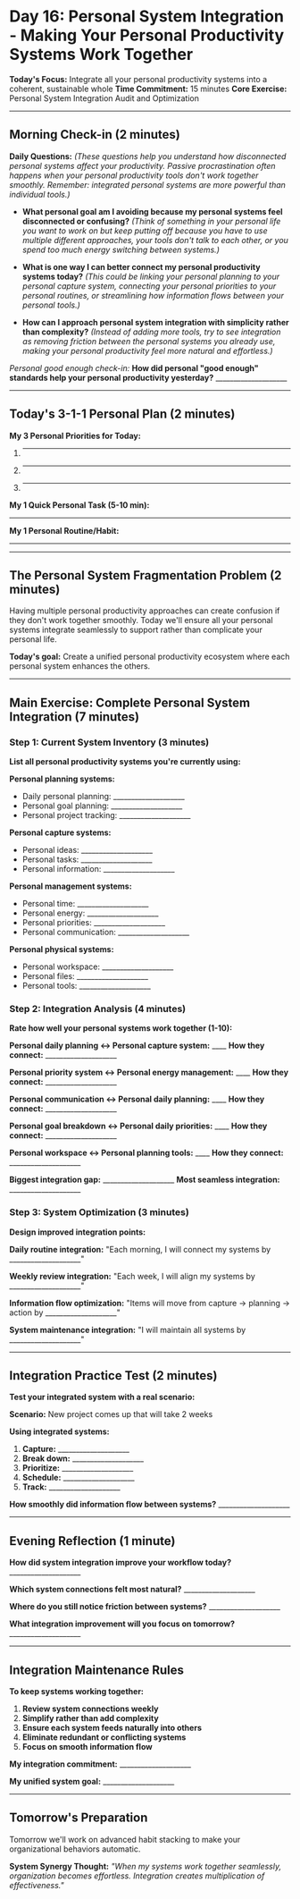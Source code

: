 # Day 16: Personal System Integration - Making Your Personal Productivity Systems Work Together

**Today's Focus:** Integrate all your personal productivity systems into a coherent, sustainable whole
**Time Commitment:** 15 minutes
**Core Exercise:** Personal System Integration Audit and Optimization

---

## Morning Check-in (2 minutes)

**Daily Questions:** *(These questions help you understand how disconnected personal systems affect your productivity. Passive procrastination often happens when your personal productivity tools don't work together smoothly. Remember: integrated personal systems are more powerful than individual tools.)*

- **What personal goal am I avoiding because my personal systems feel disconnected or confusing?**
  *(Think of something in your personal life you want to work on but keep putting off because you have to use multiple different approaches, your tools don't talk to each other, or you spend too much energy switching between systems.)*

- **What is one way I can better connect my personal productivity systems today?**
  *(This could be linking your personal planning to your personal capture system, connecting your personal priorities to your personal routines, or streamlining how information flows between your personal tools.)*

- **How can I approach personal system integration with simplicity rather than complexity?**
  *(Instead of adding more tools, try to see integration as removing friction between the personal systems you already use, making your personal productivity feel more natural and effortless.)*

*Personal good enough check-in:*
**How did personal "good enough" standards help your personal productivity yesterday?** ____________________

---

## Today's 3-1-1 Personal Plan (2 minutes)

**My 3 Personal Priorities for Today:**
1. ____________________
2. ____________________
3. ____________________

**My 1 Quick Personal Task (5-10 min):**
____________________

**My 1 Personal Routine/Habit:**
____________________

---

## The Personal System Fragmentation Problem (2 minutes)

Having multiple personal productivity approaches can create confusion if they don't work together smoothly. Today we'll ensure all your personal systems integrate seamlessly to support rather than complicate your personal life.

**Today's goal:** Create a unified personal productivity ecosystem where each personal system enhances the others.

---

## Main Exercise: Complete Personal System Integration (7 minutes)

### Step 1: Current System Inventory (3 minutes)

**List all personal productivity systems you're currently using:**

**Personal planning systems:**
- Daily personal planning: ____________________
- Personal goal planning: ____________________
- Personal project tracking: ____________________

**Personal capture systems:**
- Personal ideas: ____________________
- Personal tasks: ____________________
- Personal information: ____________________

**Personal management systems:**
- Personal time: ____________________
- Personal energy: ____________________
- Personal priorities: ____________________
- Personal communication: ____________________

**Personal physical systems:**
- Personal workspace: ____________________
- Personal files: ____________________
- Personal tools: ____________________

### Step 2: Integration Analysis (4 minutes)

**Rate how well your personal systems work together (1-10):**

**Personal daily planning ↔ Personal capture system:** ____
**How they connect:** ____________________

**Personal priority system ↔ Personal energy management:** ____
**How they connect:** ____________________

**Personal communication ↔ Personal daily planning:** ____
**How they connect:** ____________________

**Personal goal breakdown ↔ Personal daily priorities:** ____
**How they connect:** ____________________

**Personal workspace ↔ Personal planning tools:** ____
**How they connect:** ____________________

**Biggest integration gap:** ____________________
**Most seamless integration:** ____________________

### Step 3: System Optimization (3 minutes)

**Design improved integration points:**

**Daily routine integration:**
"Each morning, I will connect my systems by ____________________"

**Weekly review integration:**
"Each week, I will align my systems by ____________________"

**Information flow optimization:**
"Items will move from capture → planning → action by ____________________"

**System maintenance integration:**
"I will maintain all systems by ____________________"

---

## Integration Practice Test (2 minutes)

**Test your integrated system with a real scenario:**

**Scenario:** New project comes up that will take 2 weeks

**Using integrated systems:**
1. **Capture:** ____________________
2. **Break down:** ____________________
3. **Prioritize:** ____________________
4. **Schedule:** ____________________
5. **Track:** ____________________

**How smoothly did information flow between systems?** ____________________

---

## Evening Reflection (1 minute)

**How did system integration improve your workflow today?** ____________________

**Which system connections felt most natural?** ____________________

**Where do you still notice friction between systems?** ____________________

**What integration improvement will you focus on tomorrow?** ____________________

---

## Integration Maintenance Rules

**To keep systems working together:**

1. **Review system connections weekly**
2. **Simplify rather than add complexity**
3. **Ensure each system feeds naturally into others**
4. **Eliminate redundant or conflicting systems**
5. **Focus on smooth information flow**

**My integration commitment:** ____________________

**My unified system goal:** ____________________

---

## Tomorrow's Preparation
Tomorrow we'll work on advanced habit stacking to make your organizational behaviors automatic.

**System Synergy Thought:**
*"When my systems work together seamlessly, organization becomes effortless. Integration creates multiplication of effectiveness."*
